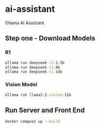 # ai-assistant
Ollama AI Assistant

## Step one - Download Models

### R1
```cmd
ollama run deepseek-r1:1.5b
ollama run deepseek-r1:8b
ollama run deepseek-r1:14b
```
### Vision Model
```cmd
ollama run llama3.2-vision:11b
```

## Run Server and Front End
```cmd
docker compose up --build
```